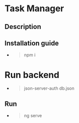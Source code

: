 
# Task Manager

## Description






## Installation guide

* > npm i 

# Run backend
* > json-server-auth db.json
  
## Run
  * >ng serve



